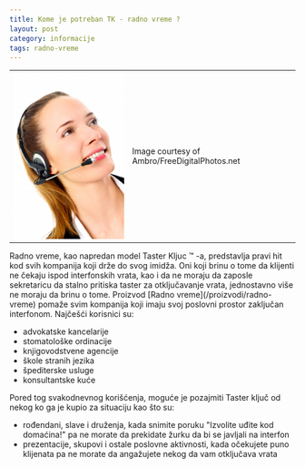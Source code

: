 ```yaml
---
title: Kome je potreban TK - radno vreme ?
layout: post
category: informacije
tags: radno-vreme
---
```


<table class="table-image"><tr><td>
<img src="/assets/images/news/woman_phone_fdpn_Ambro.jpg" />
</td><td>
Image courtesy of Ambro/FreeDigitalPhotos.net
</td></tr></table>
Radno vreme, kao napredan model Taster Kljuc ™ -a, predstavlja pravi hit kod svih kompanija koji drže do svog imidža. Oni koji brinu o tome da klijenti ne čekaju ispod interfonskih vrata, kao i da ne moraju da zaposle sekretaricu da stalno pritiska taster za otključavanje vrata, jednostavno više ne moraju da brinu o tome. Proizvod [Radno vreme](/proizvodi/radno-vreme) pomaže svim kompanija koji imaju svoj poslovni prostor zaključan interfonom.
Najčešći korisnici su:

* advokatske kancelarije
* stomatološke ordinacije
* knjigovodstvene agencije
* škole stranih jezika
* špediterske usluge
* konsultantske kuće

Pored tog svakodnevnog korišćenja, moguće je pozajmiti Taster ključ od nekog ko ga je kupio za situaciju kao što su:

* rođendani, slave i druženja, kada snimite poruku "Izvolite uđite kod domaćina!" pa ne morate da prekidate žurku da bi se javljali na interfon
* prezentacije, skupovi i ostale poslovne aktivnosti, kada očekujete puno klijenata pa ne morate da angažujete nekog da vam otključava vrata



